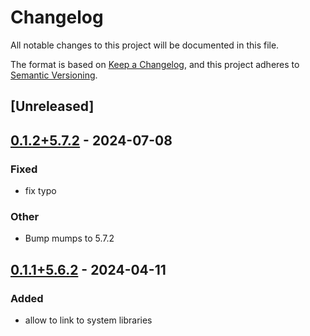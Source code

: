 # Changelog
All notable changes to this project will be documented in this file.

The format is based on [Keep a Changelog](https://keepachangelog.com/en/1.0.0/),
and this project adheres to [Semantic Versioning](https://semver.org/spec/v2.0.0.html).

## [Unreleased]

## [0.1.2+5.7.2](https://github.com/Maroon502/mumps-src/compare/v0.1.1+5.6.2...v0.1.2+5.7.2) - 2024-07-08

### Fixed
- fix typo

### Other
- Bump mumps to 5.7.2

## [0.1.1+5.6.2](https://github.com/Maroon502/mumps-src/compare/v0.1.0+5.6.2...v0.1.1+5.6.2) - 2024-04-11

### Added
- allow to link to system libraries
